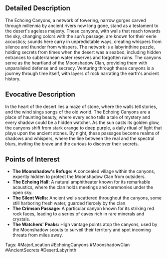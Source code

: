 
## Detailed Description
The Echoing Canyons, a network of towering, narrow gorges carved through millennia by ancient rivers now long gone, stand as a testament to the desert's ageless majesty. These canyons, with walls that reach towards the sky, changing colors with the sun’s passage, are known for their eerie acoustics; sounds here carry in unpredictable ways, creating whispers from silence and thunder from whispers. The network is a labyrinthine puzzle, holding secrets from times when the desert was a seabed, including hidden entrances to subterranean water reserves and forgotten ruins. The canyons serve as the heartland of the Moonshadow Clan, providing them with unparalleled defense and secrecy. Venturing through these canyons is a journey through time itself, with layers of rock narrating the earth's ancient history.

## Evocative Description
In the heart of the desert lies a maze of stone, where the walls tell stories, and the wind sings songs of the old world. The Echoing Canyons are a place of haunting beauty, where every echo tells a tale of mystery and every shadow could be a hidden watcher. As the sun casts its golden glow, the canyons shift from stark orange to deep purple, a daily ritual of light that plays upon the ancient stones. By night, these passages become realms of shadows and whispers, where the line between the real and the spectral blurs, inviting the brave and the curious to discover their secrets.

## Points of Interest
- **The Moonshadow's Refuge:** A concealed village within the canyons, expertly hidden to protect the Moonshadow Clan from outsiders.
- **The Echoing Hall:** A natural amphitheater known for its remarkable acoustics, where the clan holds meetings and ceremonies under the open sky.
- **The Silent Wells:** Ancient wells scattered throughout the canyons, some still harboring fresh water, guarded fiercely by the clan.
- **The Crimson Passage:** A particular canyon known for its striking red rock faces, leading to a series of caves rich in rare minerals and crystals.
- **The Watchers' Peaks:** High vantage points atop the canyons, used by the Moonshadow scouts to surveil their territory and spot incoming threats from miles away.

Tags: #MajorLocation #EchoingCanyons #MoonshadowClan #AncientSecrets #DesertLabyrinth
